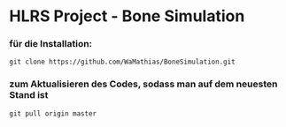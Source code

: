 # HLRS Project - Bone Simulation

### für die Installation:

```
git clone https://github.com/WaMathias/BoneSimulation.git
```



### zum Aktualisieren des Codes, sodass man auf dem neuesten Stand ist 
```
git pull origin master
```
